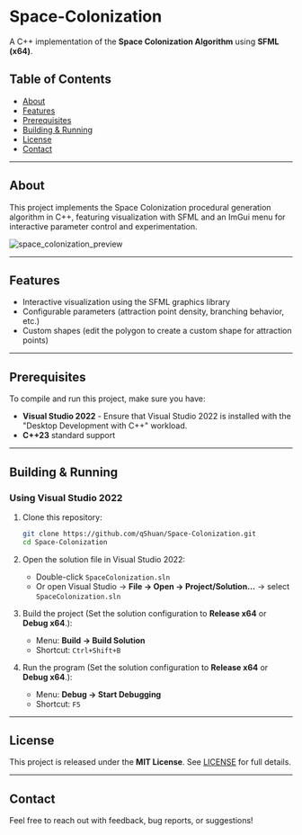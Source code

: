 # Space-Colonization
A C++ implementation of the **Space Colonization Algorithm** using **SFML (x64)**.

##  Table of Contents

- [About](#about)  
- [Features](#features)  
- [Prerequisites](#prerequisites)
- [Building & Running](#building--running)  
- [License](#license)  
- [Contact](#contact)
  
---

## About

This project implements the Space Colonization procedural generation algorithm in C++, featuring visualization with SFML and an ImGui menu for interactive parameter control and experimentation.

![space_colonization_preview](https://github.com/user-attachments/assets/5f5ddf38-4efa-4060-a523-f4e11cacff76)

---

## Features

- Interactive visualization using the SFML graphics library  
- Configurable parameters (attraction point density, branching behavior, etc.)  
- Custom shapes (edit the polygon to create a custom shape for attraction points)

---

## Prerequisites

To compile and run this project, make sure you have:

- **Visual Studio 2022** - Ensure that Visual Studio 2022 is installed with the "Desktop Development with C++" workload. 
- **C++23** standard support

---

## Building & Running

### Using Visual Studio 2022

1. Clone this repository:

   ```bash
   git clone https://github.com/qShuan/Space-Colonization.git
   cd Space-Colonization
   
2. Open the solution file in Visual Studio 2022:  
   - Double-click `SpaceColonization.sln`  
   - Or open Visual Studio → **File → Open → Project/Solution…** → select `SpaceColonization.sln`
     
3. Build the project (Set the solution configuration to **Release x64** or **Debug x64**.):  
   - Menu: **Build → Build Solution**  
   - Shortcut: `Ctrl+Shift+B`  

4. Run the program (Set the solution configuration to **Release x64** or **Debug x64**.):  
   - Menu: **Debug → Start Debugging**  
   - Shortcut: `F5`  

---

## License
This project is released under the **MIT License**. See [LICENSE](LICENSE) for full details.

---

## Contact
Feel free to reach out with feedback, bug reports, or suggestions!  
